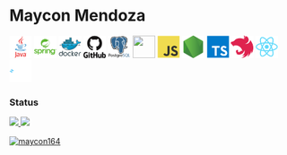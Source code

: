 # Maycon Mendoza

<div float="left">
  <img src="https://github.com/devicons/devicon/blob/master/icons/java/java-original-wordmark.svg" width="40" height="40"/>
  <img src="https://github.com/devicons/devicon/blob/master/icons/spring/spring-original-wordmark.svg" width="40" height="40"/>
  <img src="https://github.com/devicons/devicon/blob/master/icons/docker/docker-original-wordmark.svg" width="40" height="40"/>
  <img src="https://github.com/devicons/devicon/blob/master/icons/github/github-original-wordmark.svg" width="40" height="40"/>
  <img src="https://github.com/devicons/devicon/blob/master/icons/postgresql/postgresql-original-wordmark.svg" width="40" height="40"/>
  <img src="https://cdn.jsdelivr.net/gh/devicons/devicon/icons/linux/linux-original.svg" width="40" height="40"/>
  
  <img src="https://github.com/devicons/devicon/blob/master/icons/javascript/javascript-original.svg" width="40" height="40"/>
  <img src="https://github.com/devicons/devicon/blob/v2.15.1/icons/nodejs/nodejs-original.svg" width="40" height="40"/>
  <img src="https://github.com/devicons/devicon/blob/v2.15.1/icons/typescript/typescript-plain.svg" width="40" height="40"/>
  <img src="https://github.com/devicons/devicon/blob/v2.15.1/icons/nestjs/nestjs-plain.svg" width="40" height="40"/>
  <img src="https://github.com/devicons/devicon/blob/v2.15.1/icons/react/react-original.svg" width="40" height="40"/>
  <img src="https://github.com/devicons/devicon/blob/master/icons/tailwindcss/tailwindcss-original-wordmark.svg" width="40" height="40"/>
</div>

### Status
<div>
<a href="https://github.com/maycon164">
<img height="180em" src="https://github-readme-stats.vercel.app/api/top-langs/?username=maycon164&layout=compact&langs_count=7&theme=dracula"/>
<img height="180em" src="https://github-readme-stats.vercel.app/api?username=maycon164&show_icons=true&theme=dracula&include_all_commits=true&count_private=true"/>
</div>

<div>
  <p><img align="center" src="https://github-readme-streak-stats.herokuapp.com/?user=maycon164&theme=dracula" alt="maycon164"/></p>
</div>

